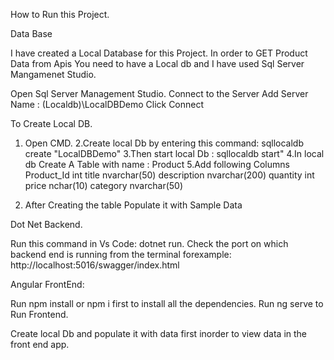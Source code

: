 How to Run this Project.

Data Base

I have created a Local Database for this Project.
In order to GET Product Data from Apis 
You need to have a Local db and I have used Sql Server Mangamenet Studio.

Open Sql Server Management Studio.
Connect to the Server 
Add Server Name : (Localdb)\LocalDBDemo
Click Connect

To Create Local DB.

1. Open CMD.
2.Create local Db by entering this command:   sqllocaldb create "LocalDBDemo"
3.Then start local Db : sqllocaldb start"
4.In local db Create A Table with name : Product
5.Add following Columns 
Product_Id	int
title	        nvarchar(50)
description	nvarchar(200)
quantity	int
price	        nchar(10)
category	nvarchar(50)

6. After Creating the table Populate it with Sample Data



Dot Net Backend.

Run this command in Vs Code: dotnet run.
Check the port on which backend end is running from the terminal forexample: http://localhost:5016/swagger/index.html

Angular FrontEnd:

Run npm install or npm i first to install all the dependencies.
Run ng serve to Run Frontend.



Create local Db and populate it with data first inorder to view data in the front end app.

